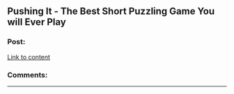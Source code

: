 ## Pushing It - The Best Short Puzzling Game You will Ever Play

### Post:

[Link to content](https://www.puzzlescript.net/play.html?p=2fe3172d2b9fe684977d184f1b6226d5)

### Comments:

---

